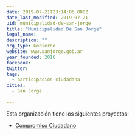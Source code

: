 ```yaml
---
date: 2019-07-21T23:14:06.000Z
date_last_modified: 2019-07-21
uid: municipalidad-de-san-jorge
title: "Municipalidad De San Jorge"
legal_name: 
description: ""
org_type: Gobierno
website: www.sanjorge.gob.ar
year_founded: 2016
facebook: 
twitter: 
tags:
  - participación-ciudadana
cities: 
  - San Jorge

---
```


Esta organización tiene los siguientes proyectos:

- [Compromiso Ciudadano](/i/compromiso-ciudadano.html)
